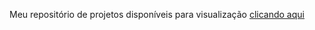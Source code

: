 Meu repositório de projetos disponíveis para visualização 
[clicando aqui](https://argelhr.netlify.app/)